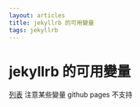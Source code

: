 ```yaml
---
layout: articles
title: jekyllrb 的可用變量
tags: jekyllrb
---
```

# jekyllrb 的可用變量
[列表](http://jekyllrb.com/docs/variables/)
注意某些變量 github pages 不支持
